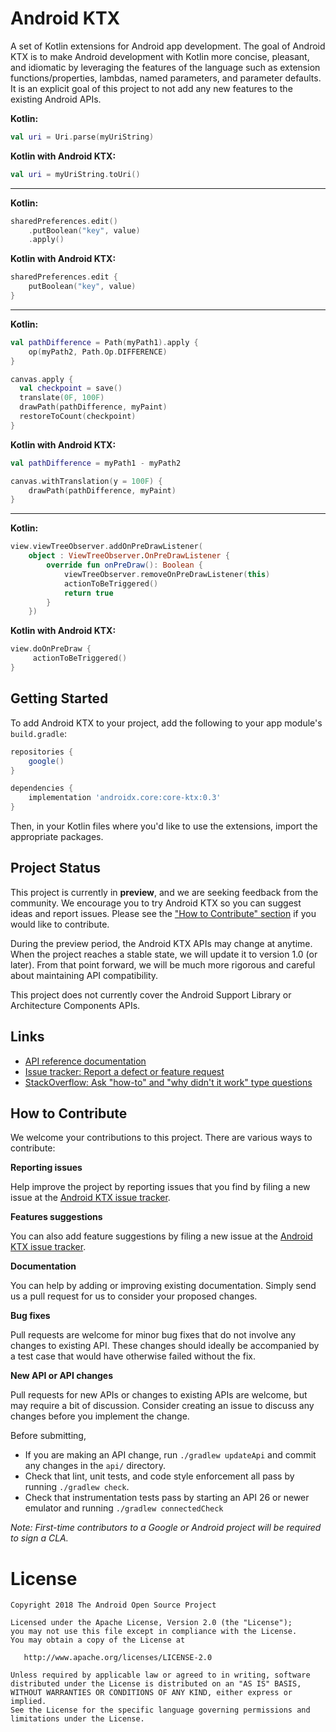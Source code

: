 Android KTX
===========

A set of Kotlin extensions for Android app development. The goal of Android KTX is to make Android
development with Kotlin more concise, pleasant, and idiomatic by leveraging the features of the
language such as extension functions/properties, lambdas, named parameters, and parameter defaults.
It is an explicit goal of this project to not add any new features to the existing Android APIs.

**Kotlin:**
```kotlin
val uri = Uri.parse(myUriString)
```
**Kotlin with Android KTX:**
```kotlin
val uri = myUriString.toUri()
```

----

**Kotlin:**
```kotlin
sharedPreferences.edit()
    .putBoolean("key", value)
    .apply()
```
**Kotlin with Android KTX:**
```kotlin
sharedPreferences.edit {
    putBoolean("key", value)
}
```

----

**Kotlin:**
```kotlin
val pathDifference = Path(myPath1).apply {
    op(myPath2, Path.Op.DIFFERENCE)
}

canvas.apply {
  val checkpoint = save()
  translate(0F, 100F)
  drawPath(pathDifference, myPaint)
  restoreToCount(checkpoint)
}
```
**Kotlin with Android KTX:**
```kotlin
val pathDifference = myPath1 - myPath2

canvas.withTranslation(y = 100F) {
    drawPath(pathDifference, myPaint)
}
```

----

**Kotlin:**
```kotlin
view.viewTreeObserver.addOnPreDrawListener(
    object : ViewTreeObserver.OnPreDrawListener {
        override fun onPreDraw(): Boolean {
            viewTreeObserver.removeOnPreDrawListener(this)
            actionToBeTriggered()
            return true
        }
    })
```
**Kotlin with Android KTX:**
```kotlin
view.doOnPreDraw {
     actionToBeTriggered()
}
```


Getting Started
---------------

To add Android KTX to your project, add the following to your app module's `build.gradle`:

```groovy
repositories {
    google()
}

dependencies {
    implementation 'androidx.core:core-ktx:0.3'
}
```

Then, in your Kotlin files where you'd like to use the extensions, import the appropriate packages.


Project Status
--------------

This project is currently in **preview**, and we are seeking feedback from the community. We
encourage you to try Android KTX so you can suggest ideas and report issues. Please see the
["How to Contribute" section](#how-to-contribute) if you would like to contribute.

During the preview period, the Android KTX APIs may change at anytime. When the project reaches a
stable state, we will update it to version 1.0 (or later). From that point forward, we will be much
more rigorous and careful about maintaining API compatibility.

This project does not currently cover the Android Support Library or Architecture Components APIs.


Links
-----

 * [API reference documentation](https://android.github.io/android-ktx/core-ktx/)
 * [Issue tracker: Report a defect or feature request](https://github.com/android/android-ktx/issues/new)
 * [StackOverflow: Ask "how-to" and "why didn't it work" type questions](https://stackoverflow.com/questions/ask?tags=android-ktx)


How to Contribute
-----------------

We welcome your contributions to this project. There are various ways to contribute:

**Reporting issues**

Help improve the project by reporting issues that you find by filing a new issue at the
[Android KTX issue tracker](https://github.com/android/android-ktx/issues/new).

**Features suggestions**

You can also add feature suggestions by filing a new issue at the
[Android KTX issue tracker](https://github.com/android/android-ktx/issues/new).

**Documentation**

You can help by adding or improving existing documentation. Simply send us a pull request for us to
consider your proposed changes.

**Bug fixes**

Pull requests are welcome for minor bug fixes that do not involve any changes to existing API.
These changes should ideally be accompanied by a test case that would have otherwise failed without
the fix.

**New API or API changes**

Pull requests for new APIs or changes to existing APIs are welcome, but may require a bit of
discussion. Consider creating an issue to discuss any changes before you implement the change.

Before submitting,

 * If you are making an API change, run `./gradlew updateApi` and commit any changes in the `api/`
   directory.
 * Check that lint, unit tests, and code style enforcement all pass by running `./gradlew check`.
 * Check that instrumentation tests pass by starting an API 26 or newer emulator and running
   `./gradlew connectedCheck`

_Note: First-time contributors to a Google or Android project will be required to sign a CLA._


License
=======

    Copyright 2018 The Android Open Source Project

    Licensed under the Apache License, Version 2.0 (the "License");
    you may not use this file except in compliance with the License.
    You may obtain a copy of the License at

       http://www.apache.org/licenses/LICENSE-2.0

    Unless required by applicable law or agreed to in writing, software
    distributed under the License is distributed on an "AS IS" BASIS,
    WITHOUT WARRANTIES OR CONDITIONS OF ANY KIND, either express or implied.
    See the License for the specific language governing permissions and
    limitations under the License.
